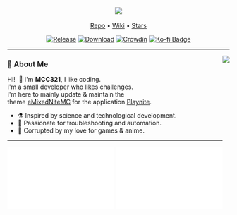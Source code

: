 <!-- Github Profile Readme Based on https://github.com/daephx -->

<!-- Banner -->

<div align="center">
<a href="#"><img src="assets/start.gif"/></a>

<a href="https://github.com/MCC321-QC?tab=repositories" target="_blank" rel="noopener noreferrer">Repo</a>
•&nbsp;<a href="https://github.com/MCC321-QC/eMixedNiteMC/wiki" target="_blank" rel="noopener noreferrer">Wiki</a>
•&nbsp;<a href="https://github.com/MCC321-QC?tab=stars" target="_blank" rel="noopener noreferrer">Stars</a>

[![Release](https://img.shields.io/github/v/release/MCC321-QC/eMixedNiteMC?display_name=release&include_prereleases&label=Release&sort=date&style=flat)](https://github.com/MCC321-QC/eMixedNiteMC/releases/latest) [![Download](https://img.shields.io/github/downloads/MCC321-QC/eMixedNiteMC/total?label=Downloads&style=flat)](https://github.com/MCC321-QC/eMixedNiteMC/releases/latest) [![Crowdin](https://badges.crowdin.net/emixednitemc/localized.svg)](https://crowdin.com/project/emixednitemc) [![Ko-fi Badge](https://img.shields.io/badge/Tip%20me%20on%20Ko--fi-ff5f5f)](https://ko-fi.com/MCC321)
</div>

<hr>

<!-- Introduction -->

<a href="#"><img align=right height="210px" src="assets/delete.gif"/></a>

### :space_invader: About Me

Hi!&nbsp; :wave: I'm **MCC321**, I like coding.<br>
I'm a small developer who likes challenges.<br>
I'm here to mainly update & maintain the<br>
theme [eMixedNiteMC](https://github.com/MCC321-QC/eMixedNiteMC) for the application [Playnite](https://www.playnite.link).

- :alembic: Inspired by science and technological development.
- :heartbeat: Passionate for troubleshooting and automation.
- :anger: Corrupted by my love for games & anime.

<hr>

<!-- Statistics -->

<div align=center>
<a href="https://github.com/jstrieb/github-stats"><img style="height: auto; width: 48%;" src="https://raw.githubusercontent.com/MCC321-QC/github-stats/refs/heads/master/generated/overview.svg#gh-dark-mode-only"/></a>
<a href="https://github.com/jstrieb/github-stats"><img style="height: auto; width: 48%;" src="https://raw.githubusercontent.com/MCC321-QC/github-stats/refs/heads/master/generated/languages.svg#gh-dark-mode-only"/></a>

</div>


